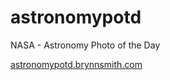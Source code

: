 # astronomypotd
NASA - Astronomy Photo of the Day

<a href="astronomypotd.brynnsmith.com">astronomypotd.brynnsmith.com</a>

